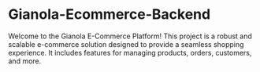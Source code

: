 # Gianola-Ecommerce-Backend

Welcome to the Gianola E-Commerce Platform! This project is a robust and scalable e-commerce solution designed to provide a seamless shopping experience. It includes features for managing products, orders, customers, and more.
